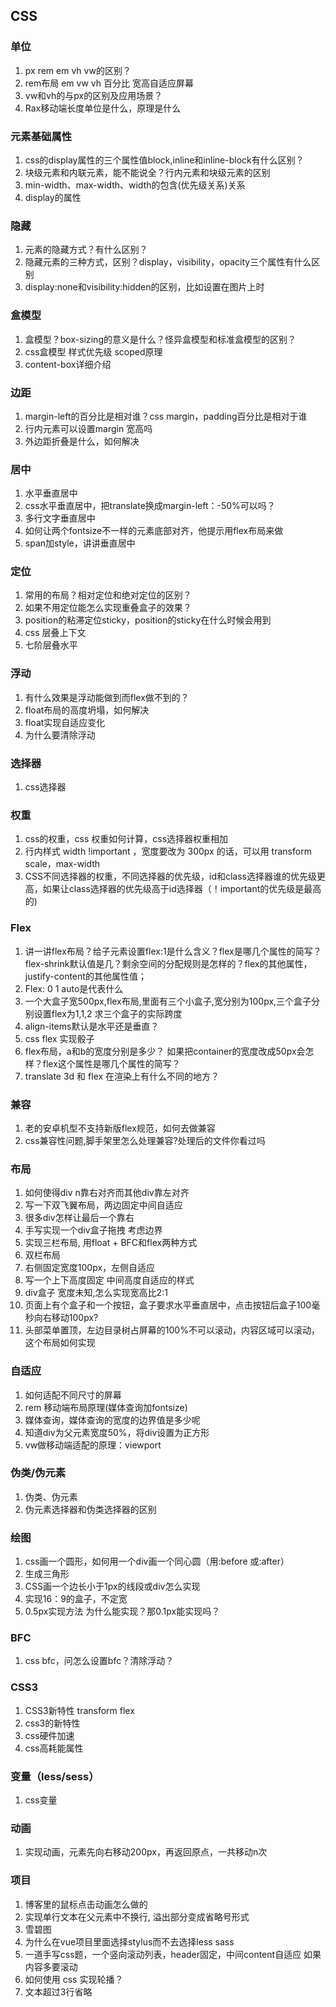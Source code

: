 ## CSS

### 单位

1. px rem em vh vw的区别？
2. rem布局 em vw vh 百分比 宽高自适应屏幕
3. vw和vh的与px的区别及应用场景？
4. Rax移动端长度单位是什么，原理是什么

### 元素基础属性

1. css的display属性的三个属性值block,inline和inline-block有什么区别？
2. 块级元素和内联元素，能不能说全？行内元素和块级元素的区别
3. min-width、max-width、width的包含(优先级关系)关系
4. display的属性

### 隐藏

1. 元素的隐藏方式？有什么区别？
2. 隐藏元素的三种方式，区别？display，visibility，opacity三个属性有什么区别
3. display:none和visibility:hidden的区别，比如设置在图片上时

### 盒模型

1. 盒模型？box-sizing的意义是什么？怪异盒模型和标准盒模型的区别？
2. css盒模型 样式优先级 scoped原理
3. content-box详细介绍

### 边距

1. margin-left的百分比是相对谁？css margin，padding百分比是相对于谁
2. 行内元素可以设置margin 宽高吗
3. 外边距折叠是什么，如何解决

### 居中

1. 水平垂直居中
2. css水平垂直居中，把translate换成margin-left：-50%可以吗？
3. 多行文字垂直居中
4. 如何让两个fontsize不一样的元素底部对齐，他提示用flex布局来做
5. span加style，讲讲垂直居中

### 定位

1. 常用的布局？相对定位和绝对定位的区别？
2. 如果不用定位能怎么实现重叠盒子的效果？
3. position的粘滞定位sticky，position的sticky在什么时候会用到
4. css 层叠上下文
5. 七阶层叠水平

### 浮动

1. 有什么效果是浮动能做到而flex做不到的？
2. float布局的高度坍塌，如何解决
3. float实现自适应变化
4. 为什么要清除浮动

### 选择器

1. css选择器

### 权重

1. css的权重，css 权重如何计算，css选择器权重相加
2. 行内样式 width !important ，宽度要改为 300px 的话，可以用 transform scale，max-width
3. CSS不同选择器的权重，不同选择器的优先级，id和class选择器谁的优先级更高，如果让class选择器的优先级高于id选择器（！important的优先级是最高的)

### Flex

1. 讲一讲flex布局？给子元素设置flex:1是什么含义？flex是哪几个属性的简写？flex-shrink默认值是几？剩余空间的分配规则是怎样的？flex的其他属性， justify-content的其他属性值；
2. Flex: 0 1 auto是代表什么
3. 一个大盒子宽500px,flex布局,里面有三个小盒子,宽分别为100px,三个盒子分别设置flex为1,1,2 求三个盒子的实际跨度
4. align-items默认是水平还是垂直？
5. css flex 实现骰子
6. flex布局，a和b的宽度分别是多少？ 如果把container的宽度改成50px会怎样？flex这个属性是哪几个属性的简写？
7. translate 3d 和 flex 在渲染上有什么不同的地方？

### 兼容

1. 老的安卓机型不支持新版flex规范，如何去做兼容
2. css兼容性问题,脚手架里怎么处理兼容?处理后的文件你看过吗

### 布局

1. 如何使得div n靠右对齐而其他div靠左对齐
2. 写一下双飞翼布局，两边固定中间自适应
3. 很多div怎样让最后一个靠右
4. 手写实现一个div盒子拖拽 考虑边界
5. 实现三栏布局, 用float + BFC和flex两种方式
6. 双栏布局
7. 右侧固定宽度100px，左侧自适应
8. 写一个上下高度固定 中间高度自适应的样式
9. div盒子 宽度未知,怎么实现宽高比2:1
10. 页面上有个盒子和一个按钮，盒子要求水平垂直居中，点击按钮后盒子100毫秒向右移动100px?
11. 头部菜单置顶，左边目录树占屏幕的100%不可以滚动，内容区域可以滚动，这个布局如何实现

### 自适应

1. 如何适配不同尺寸的屏幕
2. rem 移动端布局原理(媒体查询加fontsize)
3. 媒体查询，媒体查询的宽度的边界值是多少呢
4. 知道div为父元素宽度50%，将div设置为正方形
5. vw做移动端适配的原理：viewport

### 伪类/伪元素

1. 伪类、伪元素
2. 伪元素选择器和伪类选择器的区别

### 绘图

1. css画一个圆形，如何用一个div画一个同心圆（用:before 或:after）
2. 生成三角形
3. CSS画一个边长小于1px的线段或div怎么实现
4. 实现16：9的盒子，不定宽
5. 0.5px实现方法 为什么能实现？那0.1px能实现吗？

### BFC

1. css bfc，问怎么设置bfc？清除浮动？

### CSS3

1. CSS3新特性 transform flex
2. css3的新特性
3. css硬件加速
4. css高耗能属性

### 变量（less/sess）

1. css变量

### 动画

1. 实现动画，元素先向右移动200px，再返回原点，一共移动n次

### 项目

1. 博客里的鼠标点击动画怎么做的
2. 实现单行文本在父元素中不换行, 溢出部分变成省略号形式
3. 雪碧图
4. 为什么在vue项目里面选择stylus而不去选择less sass
5. 一道手写css题，一个竖向滚动列表，header固定，中间content自适应 如果内容多要滚动
6. 如何使用 css 实现轮播？
7. 文本超过3行省略



